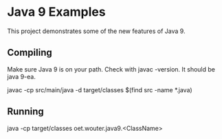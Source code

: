 # Java 9 Examples

This project demonstrates some of the new features of Java 9. 

## Compiling

Make sure Java 9 is on your path. Check with javac -version. It should be java 9-ea.

javac -cp src/main/java -d target/classes $(find src -name *.java)

## Running

java -cp target/classes oet.wouter.java9.\<ClassName\>